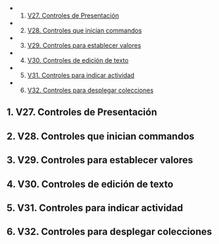 <!-- vscode-markdown-toc -->
* 1. [V27. Controles de Presentación](#V27.ControlesdePresentacin)
* 2. [V28. Controles que inician commandos](#V28.Controlesqueiniciancommandos)
* 3. [V29. Controles para establecer valores](#V29.Controlesparaestablecervalores)
* 4. [V30. Controles de edición de texto](#V30.Controlesdeedicindetexto)
* 5. [V31. Controles para indicar actividad](#V31.Controlesparaindicaractividad)
* 6. [V32. Controles para desplegar colecciones](#V32.Controlesparadesplegarcolecciones)

<!-- vscode-markdown-toc-config
	numbering=true
	autoSave=true
	/vscode-markdown-toc-config -->
<!-- /vscode-markdown-toc -->

##  1. <a name='V27.ControlesdePresentacin'></a>V27. Controles de Presentación

##  2. <a name='V28.Controlesqueiniciancommandos'></a>V28. Controles que inician commandos
##  3. <a name='V29.Controlesparaestablecervalores'></a>V29. Controles para establecer valores

##  4. <a name='V30.Controlesdeedicindetexto'></a>V30. Controles de edición de texto

##  5. <a name='V31.Controlesparaindicaractividad'></a>V31. Controles para indicar actividad

##  6. <a name='V32.Controlesparadesplegarcolecciones'></a>V32. Controles para desplegar colecciones

